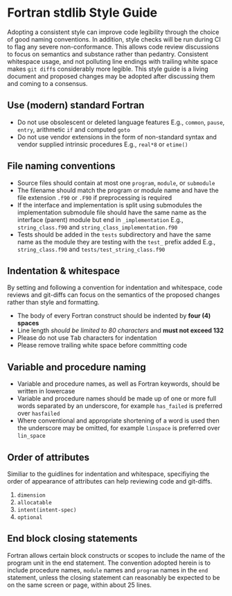 # Fortran stdlib Style Guide

Adopting a consistent style can improve code legibility through the choice of good naming conventions.
In addition, style checks will be run during CI to flag any severe non-conformance.
This allows code review discussions to focus on semantics and substance rather than pedantry.
Consistent whitespace usage, and not polluting line endings with trailing white space makes `git diff`s considerably more legible.
This style guide is a living document and proposed changes may be adopted after discussing them and coming to a consensus.

## Use (modern) standard Fortran

* Do not use obsolescent or deleted language features
  E.g., `common`, `pause`, `entry`, arithmetic `if` and computed `goto`
* Do not use vendor extensions in the form of non-standard syntax and vendor supplied intrinsic procedures
  E.g., `real*8` or `etime()`

## File naming conventions

* Source files should contain at most one `program`, `module`, or `submodule`
* The filename should match the program or module name and have the file extension `.f90` or `.F90` if preprocessing is required
* If the interface and implementation is split using submodules the implementation submodule file should have the same name as the
  interface (parent) module but end in `_implementation`
  E.g., `string_class.f90` and `string_class_implementation.f90`
* Tests should be added in the `tests` subdirectory and have the same name as the module they are testing with the `test_` prefix
  added
  E.g., `string_class.f90` and `tests/test_string_class.f90`

## Indentation & whitespace

By setting and following a convention for indentation and whitespace, code reviews and git-diffs can
focus on the semantics of the proposed changes rather than style and formatting.

* The body of every Fortran construct should be indented by __four (4) spaces__
* Line length *should be limited to 80 characters* and __must not exceed 132__
* Please do not use <kbd>Tab</kbd> characters for indentation
* Please remove trailing white space before committing code

## Variable and procedure naming

* Variable and procedure names, as well as Fortran keywords, should be written in lowercase
* Variable and procedure names should be made up of one or more full words separated by an underscore,
  for example `has_failed` is preferred over `hasfailed`
* Where conventional and appropriate shortening of a word is used then the underscore may be omitted,
  for example `linspace` is preferred over `lin_space`

## Order of attributes

Similiar to the guidlines for indentation and whitespace, specifiying the order of appearance of attributes can  help reviewing code and git-diffs.

1. ```dimension```
2. ```allocatable```
3. ```intent(intent-spec)```
4. ```optional```

## End <scope> block closing statements

Fortran allows certain block constructs or scopes to include the name of the program unit in the end statement.
The convention adopted herein is to include procedure names, `module` names and `program` names in the `end` statement,
unless the closing statement can reasonably be expected to be on the same screen or page, within about 25 lines.
